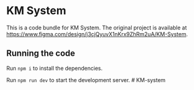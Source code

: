 
  # KM System

  This is a code bundle for KM System. The original project is available at https://www.figma.com/design/j3cjQyuvX1nKrx9ZhRm2uA/KM-System.

  ## Running the code

  Run `npm i` to install the dependencies.

  Run `npm run dev` to start the development server.
  #   K M - s y s t e m  
 